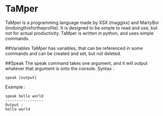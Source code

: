 # TaMper

TaMper is a programming language made by XSX (maggixx) and MartyBoi (imdoingthisfortheprofile).
It is designed to be simple to read and use, but not for actual productivity.
TaMper is written in python, and uses simple commands.


##Variables
TaMper has variables, that can be referenced in some commands and can be created and set, but not deleted.

##Speak
The speak command takes one argument, and it will output whatever that argument is onto the console.
Syntax :
```
speak [output]
```
Example :
```
speak hello world
-----------------
Output :
hello world
```
